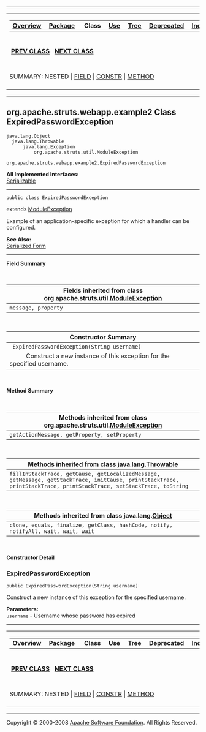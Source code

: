 ------------------------------------------------------------------------

<span id="navbar_top"></span> [](#skip-navbar_top "Skip navigation links")

<table>
<colgroup>
<col width="50%" />
<col width="50%" />
</colgroup>
<tbody>
<tr class="odd">
<td align="left"><span id="navbar_top_firstrow"></span>
<table>
<tbody>
<tr class="odd">
<td align="left"><a href="../../../../../overview-summary.html.md"><strong>Overview</strong></a> </td>
<td align="left"><a href="package-summary.html.md"><strong>Package</strong></a> </td>
<td align="left"> <strong>Class</strong> </td>
<td align="left"><a href="class-use/ExpiredPasswordException.html.md"><strong>Use</strong></a> </td>
<td align="left"><a href="package-tree.html.md"><strong>Tree</strong></a> </td>
<td align="left"><a href="../../../../../deprecated-list.html.md"><strong>Deprecated</strong></a> </td>
<td align="left"><a href="../../../../../index-all.html.md"><strong>Index</strong></a> </td>
<td align="left"><a href="../../../../../help-doc.html.md"><strong>Help</strong></a> </td>
</tr>
</tbody>
</table></td>
<td align="left"></td>
</tr>
<tr class="even">
<td align="left"> <a href="../../../../../org/apache/struts/webapp/example2/EditSubscriptionAction.html.md" title="class in org.apache.struts.webapp.example2"><strong>PREV CLASS</strong></a>   <a href="../../../../../org/apache/struts/webapp/example2/LinkSubscriptionTag.html" title="class in org.apache.struts.webapp.example2"><strong>NEXT CLASS</strong></a></td>
<td align="left"><a href="../../../../../index.html.md?org/apache/struts/webapp/example2/ExpiredPasswordException.html"><strong>FRAMES</strong></a>    <a href="ExpiredPasswordException.html"><strong>NO FRAMES</strong></a>    
<a href="../../../../../allclasses-noframe.html.md"><strong>All Classes</strong></a></td>
</tr>
<tr class="odd">
<td align="left">SUMMARY: NESTED | <a href="#fields_inherited_from_class_org.apache.struts.util.ModuleException">FIELD</a> | <a href="#constructor_summary">CONSTR</a> | <a href="#methods_inherited_from_class_org.apache.struts.util.ModuleException">METHOD</a></td>
<td align="left">DETAIL: FIELD | <a href="#constructor_detail">CONSTR</a> | METHOD</td>
</tr>
</tbody>
</table>

<span id="skip-navbar_top"></span>

------------------------------------------------------------------------

org.apache.struts.webapp.example2
 Class ExpiredPasswordException
---------------------------------

    java.lang.Object
      java.lang.Throwable
          java.lang.Exception
              org.apache.struts.util.ModuleException
                  org.apache.struts.webapp.example2.ExpiredPasswordException

**All Implemented Interfaces:**  
[Serializable](http://java.sun.com/j2se/1.4.2/docs/api/java/io/Serializable.html.md?is-external=true "class or interface in java.io")

------------------------------------------------------------------------

    public class ExpiredPasswordException

extends [ModuleException](http://struts.apache.org/apidocs/org/apache/struts/util/ModuleException.html.md?is-external=true "class or interface in org.apache.struts.util")

Example of an application-specific exception for which a handler can be configured.

**See Also:**  
[Serialized Form](../../../../../serialized-form.html.md#org.apache.struts.webapp.example2.ExpiredPasswordException)

------------------------------------------------------------------------

<span id="field_summary"></span>

**Field Summary**

 <span id="fields_inherited_from_class_org.apache.struts.util.ModuleException"></span>

| **Fields inherited from class org.apache.struts.util.[ModuleException](http://struts.apache.org/apidocs/org/apache/struts/util/ModuleException.html.md?is-external=true "class or interface in org.apache.struts.util")** |
|------------------------------------------------------------------------------------------------------------------------------------------------------------------------------------------------------------------------|
| `message, property`                                                                                                                                                                                                    |

  <span id="constructor_summary"></span>

| **Constructor Summary**                                                           |
|-----------------------------------------------------------------------------------|
| ` ExpiredPasswordException(String username)`                                      
            Construct a new instance of this exception for the specified username.  |

  <span id="method_summary"></span>

**Method Summary**

 <span id="methods_inherited_from_class_org.apache.struts.util.ModuleException"></span>

| **Methods inherited from class org.apache.struts.util.[ModuleException](http://struts.apache.org/apidocs/org/apache/struts/util/ModuleException.html.md?is-external=true "class or interface in org.apache.struts.util")** |
|-------------------------------------------------------------------------------------------------------------------------------------------------------------------------------------------------------------------------|
| `getActionMessage, getProperty, setProperty`                                                                                                                                                                            |

 <span id="methods_inherited_from_class_java.lang.Throwable"></span>

| **Methods inherited from class java.lang.[Throwable](http://java.sun.com/j2se/1.4.2/docs/api/java/lang/Throwable.html.md?is-external=true "class or interface in java.lang")** |
|-----------------------------------------------------------------------------------------------------------------------------------------------------------------------------|
| `fillInStackTrace, getCause, getLocalizedMessage, getMessage, getStackTrace, initCause, printStackTrace, printStackTrace, printStackTrace, setStackTrace, toString`         |

 <span id="methods_inherited_from_class_java.lang.Object"></span>

| **Methods inherited from class java.lang.[Object](http://java.sun.com/j2se/1.4.2/docs/api/java/lang/Object.html.md?is-external=true "class or interface in java.lang")** |
|-----------------------------------------------------------------------------------------------------------------------------------------------------------------------|
| `clone, equals, finalize, getClass, hashCode, notify, notifyAll, wait, wait, wait`                                                                                    |

 

<span id="constructor_detail"></span>

**Constructor Detail**

### ExpiredPasswordException

    public ExpiredPasswordException(String username)

Construct a new instance of this exception for the specified username.

**Parameters:**  
`username` - Username whose password has expired

------------------------------------------------------------------------

<span id="navbar_bottom"></span> [](#skip-navbar_bottom "Skip navigation links")

<table>
<colgroup>
<col width="50%" />
<col width="50%" />
</colgroup>
<tbody>
<tr class="odd">
<td align="left"><span id="navbar_bottom_firstrow"></span>
<table>
<tbody>
<tr class="odd">
<td align="left"><a href="../../../../../overview-summary.html.md"><strong>Overview</strong></a> </td>
<td align="left"><a href="package-summary.html.md"><strong>Package</strong></a> </td>
<td align="left"> <strong>Class</strong> </td>
<td align="left"><a href="class-use/ExpiredPasswordException.html.md"><strong>Use</strong></a> </td>
<td align="left"><a href="package-tree.html.md"><strong>Tree</strong></a> </td>
<td align="left"><a href="../../../../../deprecated-list.html.md"><strong>Deprecated</strong></a> </td>
<td align="left"><a href="../../../../../index-all.html.md"><strong>Index</strong></a> </td>
<td align="left"><a href="../../../../../help-doc.html.md"><strong>Help</strong></a> </td>
</tr>
</tbody>
</table></td>
<td align="left"></td>
</tr>
<tr class="even">
<td align="left"> <a href="../../../../../org/apache/struts/webapp/example2/EditSubscriptionAction.html.md" title="class in org.apache.struts.webapp.example2"><strong>PREV CLASS</strong></a>   <a href="../../../../../org/apache/struts/webapp/example2/LinkSubscriptionTag.html" title="class in org.apache.struts.webapp.example2"><strong>NEXT CLASS</strong></a></td>
<td align="left"><a href="../../../../../index.html.md?org/apache/struts/webapp/example2/ExpiredPasswordException.html"><strong>FRAMES</strong></a>    <a href="ExpiredPasswordException.html"><strong>NO FRAMES</strong></a>    
<a href="../../../../../allclasses-noframe.html.md"><strong>All Classes</strong></a></td>
</tr>
<tr class="odd">
<td align="left">SUMMARY: NESTED | <a href="#fields_inherited_from_class_org.apache.struts.util.ModuleException">FIELD</a> | <a href="#constructor_summary">CONSTR</a> | <a href="#methods_inherited_from_class_org.apache.struts.util.ModuleException">METHOD</a></td>
<td align="left">DETAIL: FIELD | <a href="#constructor_detail">CONSTR</a> | METHOD</td>
</tr>
</tbody>
</table>

<span id="skip-navbar_bottom"></span>

------------------------------------------------------------------------

Copyright © 2000-2008 [Apache Software Foundation](http://www.apache.org/). All Rights Reserved.
